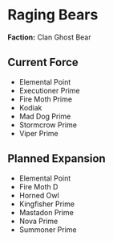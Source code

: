# Raging Bears
**Faction:** Clan Ghost Bear
## Current Force
- Elemental Point
- Executioner Prime
- Fire Moth Prime
- Kodiak
- Mad Dog Prime
- Stormcrow Prime
- Viper Prime
## Planned Expansion
- Elemental Point
- Fire Moth D
- Horned Owl
- Kingfisher Prime
- Mastadon Prime
- Nova Prime
- Summoner Prime
